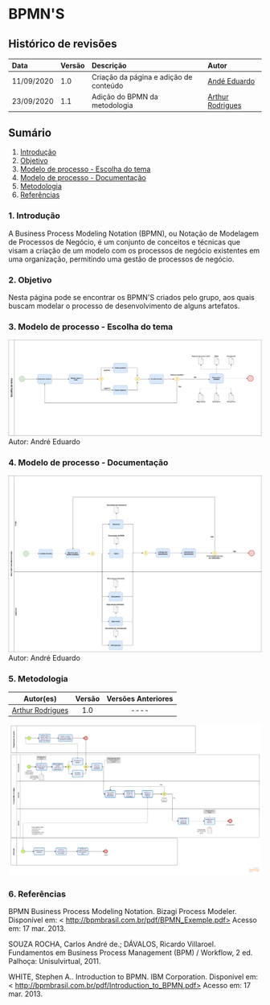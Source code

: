# BPMN'S

## Histórico de revisões

| Data       | Versão | Descrição                              | Autor                                            |
| :--------- | :----- | :------------------------------------- | :----------------------------------------------- |
| 11/09/2020 | 1.0    | Criação da página e adição de conteúdo | [Andé Eduardo](https://github.com/Andre-Eduardo) |
| 23/09/2020 | 1.1    | Adição do BPMN da metodologia | [Arthur Rodrigues](https://github.com/arthurarp) |

## Sumário

1. [Introdução](#1-introdução)
2. [Objetivo](#2-objetivo)
3. [Modelo de processo - Escolha do tema](#3-modelo-de-processo-Escolha-do-tema)
4. [Modelo de processo - Documentação](#4-Modelo-de-processo-Documentação)
4. [Metodologia](#5-Metodologia)
6. [Referências](#6-referências)

### 1. Introdução

A Business Process Modeling Notation (BPMN), ou Notação de Modelagem de Processos de Negócio, é um conjunto de conceitos e técnicas que visam a criação de um modelo com os processos de negócio existentes em uma organização, permitindo uma gestão de processos de negócio.

### 2. Objetivo

Nesta página pode se encontrar os BPMN'S criados pelo grupo, aos quais buscam modelar o processo de desenvolvimento de alguns artefatos.

### 3. Modelo de processo - Escolha do tema

![bpmn](../../img/bpmn/bpmn_tema.jpg)<br>
Autor: André Eduardo<br>

### 4. Modelo de processo - Documentação

![bpmn](../../img/bpmn/bpmn_documentacao.jpg)<br>
Autor: André Eduardo<br>

### 5. Metodologia

|Autor(es)|Versão|Versões Anteriores|
:------:|:------:|:-------:
|[Arthur Rodrigues](https://github.com/arthurarp)| 1.0 | ----
![bpmn](../../img/bpmn/bpmn_metodologia_v1.png)<br>

### 6. Referências

BPMN Business Process Modeling Notation. Bizagi Process Modeler. Disponível em: < http://bpmbrasil.com.br/pdf/BPMN_Exemple.pdf> Acesso em: 17 mar. 2013.

SOUZA ROCHA, Carlos André de.; DÁVALOS, Ricardo Villaroel. Fundamentos em Business Process Management (BPM) / Workflow, 2 ed. Palhoça: Unisulvirtual, 2011.

WHITE, Stephen A.. Introduction to BPMN. IBM Corporation. Disponível em: < http://bpmbrasil.com.br/pdf/Introduction_to_BPMN.pdf> Acesso em: 17 mar. 2013.
